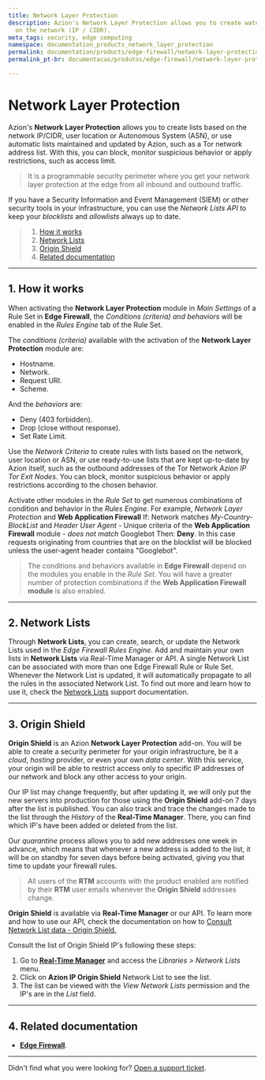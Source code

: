 ```yaml
---
title: Network Layer Protection
description: Azion's Network Layer Protection allows you to create watch lists based
  on the network (IP / CIDR).
meta_tags: security, edge computing
namespace: documentation_products_network_layer_protection
permalink: documentation/products/edge-firewall/network-layer-protection
permalink_pt-br: documentacao/produtos/edge-firewall/network-layer-protection

---
```

# Network Layer Protection



Azion's **Network Layer Protection** allows you to create lists based on the network IP/CIDR, user location or Autonomous System (ASN), or use automatic lists maintained and updated by Azion, such as a Tor network address list. With this, you can block, monitor suspicious behavior or apply restrictions, such as access limit.

> It is a programmable security perimeter where you get your network layer protection at the edge from all inbound and outbound traffic.

If you have a Security Information and Event Management (SIEM) or other security tools in your infrastructure, you can use the *Network Lists API* to keep your *blocklists* and *allowlists* always up to date.

> 1. [How it works](#how-it-works)
> 2. [Network Lists](#network-lists)
> 3. [Origin Shield](#origin-shield)
> 4. [Related documentation](#related-documentation)

***

## 1. How it works 

When activating the **Network Layer Protection** module in *Main Settings* of a Rule Set in **Edge Firewall**, the *Conditions (criteria) and behaviors* will be enabled in the *Rules Engine* tab of the Rule Set.

The *conditions (criteria)* available with the activation of the **Network Layer Protection** module are:

* Hostname.
* Network.
* Request URI.
* Scheme. 

And the *behaviors* are:

* Deny (403 forbidden).
* Drop (close without response).
* Set Rate Limit.

Use the *Network Criteria* to create rules with lists based on the network, user location or ASN, or use ready-to-use lists that are kept up-to-date by Azion itself, such as the outbound addresses of the Tor Network *Azion IP Tor Exit Nodes*. You can block, monitor suspicious behavior or apply restrictions according to the chosen behavior.

Activate other modules in the *Rule Set* to get numerous combinations of condition and behavior in the *Rules Engine*. For example, *Network Layer Protection* and **Web Application Firewall** If: Network matches *My-Country-BlockList* and *Header User Agent* - Unique criteria of the **Web Application Firewall** module - *does not match* Googlebot Then: **Deny**. In this case requests originating from countries that are on the blocklist will be blocked unless the user-agent header contains "Googlebot".

> The conditions and behaviors available in **Edge Firewall** depend on the modules you enable in the *Rule Set*. You will have a greater number of protection combinations if the **Web Application Firewall module** is also enabled.

***

## 2. Network Lists 

Through **Network Lists**, you can create, search, or update the Network Lists used in the _Edge Firewall Rules Engine_. Add and maintain your own lists in **Network Lists** via  Real-Time Manager or API. A single Network List can be associated with more than one Edge Firewall Rule or Rule Set. Whenever the Network List is updated, it will automatically propagate to all the rules in the associated Network List. To find out more and learn how to use it, check the [Network Lists](https://www.azion.com/en/documentation/products/edge-firewall/network-layer-protection/network-lists/) support documentation.

***

## 3. Origin Shield 

**Origin Shield** is an Azion **Network Layer Protection** add-on. You will be able to create a security perimeter for your origin infrastructure, be it a *cloud*, *hosting* provider, or even your own *data center*. With this service, your origin will be able to restrict access only to specific IP addresses of our network and block any other access to your origin.

Our IP list may change frequently, but after updating it, we will only put the new servers into production for those using the **Origin Shield** add-on 7 days after the list is published. You can also track and trace the changes made to the list through the *History* of the **Real-Time Manager**. There, you can find which IP's have been added or deleted from the list.

Our *quarantine* process allows you to add new addresses one week in advance, which means that whenever a new address is added to the list, it will be on standby for seven days before being activated, giving you that time to update your firewall rules.

> All users of the **RTM** accounts with the product enabled are notified by their **RTM** user emails whenever the **Origin Shield** addresses change.

**Origin Shield** is available via **Real-Time Manager** or our API. To learn more and how to use our API, check the documentation on how to [Consult Network List data - Origin Shield.](https://www.azion.com/en/documentation/products/api/v3/network-lists/)

Consult the list of Origin Shield IP's following these steps:

1. Go to [**Real-Time Manager**](https://manager.azion.com/) and access the _Libraries > Network Lists_ menu.
2. Click on **Azion IP Origin Shield** Network List to see the list.
3. The list can be viewed with the *View Network Lists* permission and the IP's are in the *List* field.

***

## 4. Related documentation 

* [**Edge Firewall**](https://www.azion.com/en/documentation/products/edge-firewall/).

***

Didn't find what you were looking for? [Open a support ticket](https://tickets.azion.com/).
